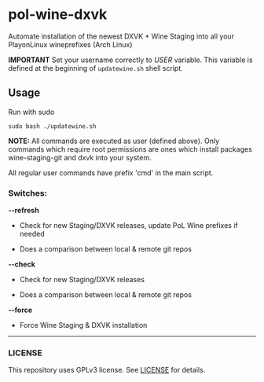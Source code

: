 # pol-wine-dxvk
Automate installation of the newest DXVK + Wine Staging into all your PlayonLinux wineprefixes (Arch Linux)

**IMPORTANT** Set your username correctly to _USER_ variable. This variable is defined at the beginning of `updatewine.sh` shell script.

## Usage

Run with sudo

```
sudo bash ./updatewine.sh
```

**NOTE:** All commands are executed as user (defined above). Only commands which require root permissions are ones which install packages wine-staging-git and dxvk into your system.

All regular user commands have prefix 'cmd' in the main script.

### Switches:

**--refresh**

- Check for new Staging/DXVK releases, update PoL Wine prefixes if needed

- Does a comparison between local & remote git repos

**--check**

- Check for new Staging/DXVK releases

- Does a comparison between local & remote git repos

**--force**

- Force Wine Staging & DXVK installation

---------------------------

### LICENSE

This repository uses GPLv3 license. See [LICENSE](https://github.com/Fincer/pol-wine-dxvk/LICENSE) for details.
